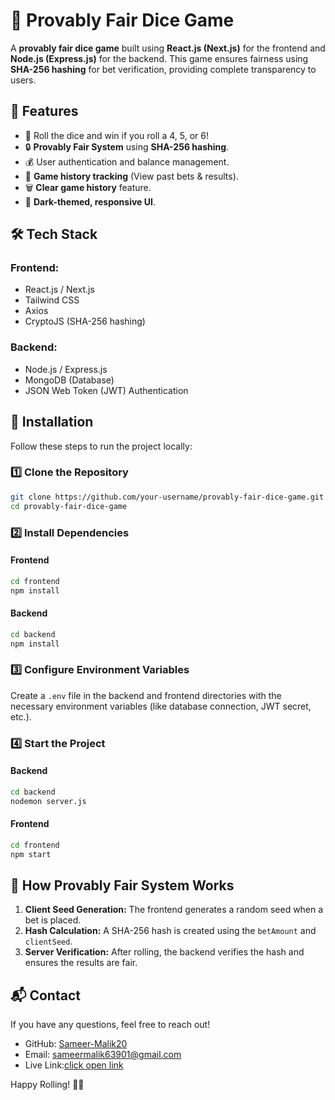 # 🎲 Provably Fair Dice Game

A **provably fair dice game** built using **React.js (Next.js)** for the frontend and **Node.js (Express.js)** for the backend. This game ensures fairness using **SHA-256 hashing** for bet verification, providing complete transparency to users.

## 🚀 Features

- 🎲 Roll the dice and win if you roll a 4, 5, or 6!
- 🔒 **Provably Fair System** using **SHA-256 hashing**.
- 💰 User authentication and balance management.
- 📜 **Game history tracking** (View past bets & results).
- 🗑️ **Clear game history** feature.
- 🖤 **Dark-themed, responsive UI**.

## 🛠️ Tech Stack

### **Frontend:**

- React.js / Next.js
- Tailwind CSS
- Axios
- CryptoJS (SHA-256 hashing)

### **Backend:**

- Node.js / Express.js
- MongoDB (Database)
- JSON Web Token (JWT) Authentication

## 📌 Installation

Follow these steps to run the project locally:

### 1️⃣ Clone the Repository

```sh
git clone https://github.com/your-username/provably-fair-dice-game.git
cd provably-fair-dice-game
```

### 2️⃣ Install Dependencies

#### **Frontend**

```sh
cd frontend
npm install
```

#### **Backend**

```sh
cd backend
npm install
```

### 3️⃣ Configure Environment Variables

Create a `.env` file in the backend and frontend directories with the necessary environment variables (like database connection, JWT secret, etc.).

### 4️⃣ Start the Project

#### **Backend**

```sh
cd backend
nodemon server.js
```

#### **Frontend**

```sh
cd frontend
npm start
```

## 🔬 How Provably Fair System Works

1. **Client Seed Generation:** The frontend generates a random seed when a bet is placed.
2. **Hash Calculation:** A SHA-256 hash is created using the `betAmount` and `clientSeed`.
3. **Server Verification:** After rolling, the backend verifies the hash and ensures the results are fair.

## 📬 Contact

If you have any questions, feel free to reach out!

- GitHub: [Sameer-Malik20](https://github.com/Sameer-Malik20)
- Email: [sameermalik63901@gmail.com](sameermalik63901@gmail.com)
- Live Link:[click open link](https://joyful-cactus-5c7f93.netlify.app)

Happy Rolling! 🎲🔥

